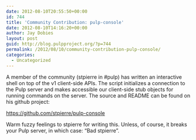 ```yaml
---
date: 2012-08-10T20:55:50+00:00
id: 744
title: 'Community Contribution: pulp-console'
date: 2012-08-10T14:16:20+00:00
author: Jay Dobies
layout: post
guid: http://blog.pulpproject.org/?p=744
permalink: /2012/08/10/community-contribution-pulp-console/
categories:
  - Uncategorized
---
```

<!-- more -->
A member of the community (stpierre in #pulp) has written an interactive shell on top of the v1 client-side APIs. The script initializes a connection to the Pulp server and makes accessible our client-side stub objects for running commands on the server. The source and README can be found on his github project:

<https://github.com/stpierre/pulp-console>

Warm fuzzy feelings to stpierre for writing this. Unless, of course, it breaks your Pulp server, in which case: &#8220;Bad stpierre&#8221;.